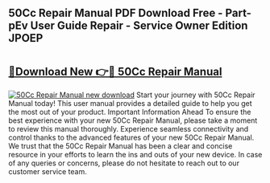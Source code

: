 ## 50Cc Repair Manual PDF Download Free - Part-pEv User Guide Repair - Service Owner Edition JPOEP

# <h2><a href="http://bc8473.oget.top/?id=50Cc+Repair+Manual">🔗Download New 👉🔴 50Cc Repair Manual</a></h2>

[![50Cc Repair Manual new download](https://i.imgur.com/5g1atiW.png)](http://bc8473.oget.top/?id=50Cc+Repair+Manual)
Start your journey with 50Cc Repair Manual today! This user manual provides a detailed guide to help you get the most out of your product. Important Information Ahead To ensure the best experience with your new 50Cc Repair Manual, please take a moment to review this manual thoroughly. Experience seamless connectivity and control thanks to the advanced features of your new 50Cc Repair Manual. We trust that the 50Cc Repair Manual has been a clear and concise resource in your efforts to learn the ins and outs of your new device. In case of any queries or concerns, please do not hesitate to reach out to our customer service team.
